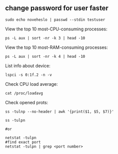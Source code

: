 ## change password for user faster
```
sudo echo noveheslo | passwd --stdin testuser
```
View the top 10 most-CPU-consuming processes:
```
ps -L aux | sort -nr -k 3 | head -10
```

View the top 10 most-RAM-consuming processes:
```
ps -L aux | sort -nr -k 4 | head -10
```

List info about device:
```
lspci -s 0:1f.2 -n -v
```

Check CPU load average:
```
cat /proc/loadavg
```

Check opened prots:
```
ss -tulnp --no-header | awk '{print($1, $5, $7)}'
```

```
ss -tulpn

#or

netstat -tulpn
#find exact port
netstat -tulpn | grep <port number>



```
